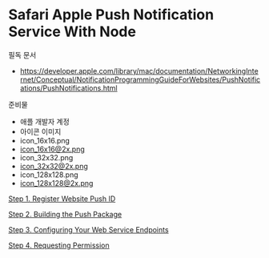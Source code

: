 Safari Apple Push Notification Service With Node
==================

필독 문서 
* https://developer.apple.com/library/mac/documentation/NetworkingInternet/Conceptual/NotificationProgrammingGuideForWebsites/PushNotifications/PushNotifications.html

준비물
* 애플 개발자 계정
* 아이콘 이미지
 * icon_16x16.png
 * icon_16x16@2x.png
 * icon_32x32.png
 * icon_32x32@2x.png
 * icon_128x128.png
 * icon_128x128@2x.png
  
<a href="https://github.com/mtjddnr/SafariAPNSWithNode/wiki/Step-1.-Register-Website-Push-ID">Step 1. Register Website Push ID</a>

<a href="https://github.com/mtjddnr/SafariAPNSWithNode/wiki/Step-2.-Building-the-Push-Package">Step 2. Building the Push Package</a>

<a href="https://github.com/mtjddnr/SafariAPNSWithNode/wiki/Step-3.-Configuring-Your-Web-Service-Endpoints">Step 3. Configuring Your Web Service Endpoints</a>

<a href="https://github.com/mtjddnr/SafariAPNSWithNode/wiki/Step-4.-Requesting-Permission">Step 4. Requesting Permission</a>
